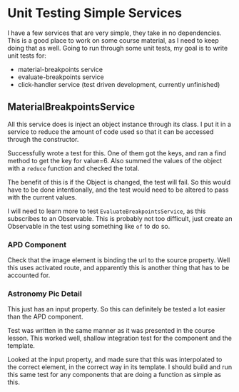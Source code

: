 # Unit Testing Simple Services

I have a few services that are very simple, they take in no dependencies.
This is a good place to work on some course material, as I need to keep doing that as well.
Going to run through some unit tests, my goal is to write unit tests for:

- material-breakpoints service
- evaluate-breakpoints service
- click-handler service (test driven development, currently unfinished)  

## MaterialBreakpointsService

All this service does is inject an object instance through its class.
I put it in a service to reduce the amount of code used so that it can be accessed through the constructor.  

Successfully wrote a test for this.
One of them got the keys, and ran a find method to get the key for value=6.
Also summed the values of the object with a `reduce` function and checked the total.  

The benefit of this is if the Object is changed, the test will fail.
So this would have to be done intentionally, and the test would need to be altered to pass with the current values.  

I will need to learn more to test `EvaluateBreakpointsService`, as this subscribes to an Observable.
This is probably not too difficult, just create an Observable in the test using something like `of` to do so.

### APD Component

Check that the image element is binding the url to the source property.
Well this uses activated route, and apparently this is another thing that has to be accounted for.  

### Astronomy Pic Detail

This just has an input property. So this can definitely be tested a lot easier than the APD component.  

Test was written in the same manner as it was presented in the course lesson. This worked well, shallow integration test for the component and the template.  

Looked at the input property, and made sure that this was interpolated to the correct element, in the correct way in its template.
I should build and run this same test for any components that are doing a function as simple as this.
